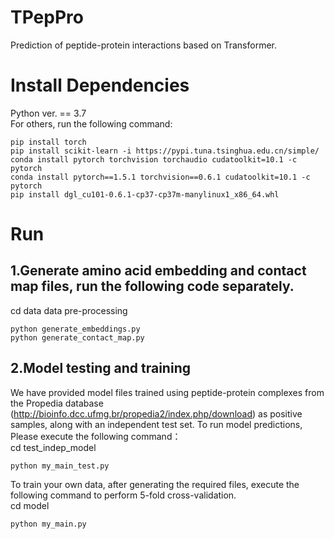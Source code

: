 # TPepPro
Prediction of peptide-protein interactions based on Transformer.
# Install Dependencies
Python ver. == 3.7  
For others, run the following command:   
```
pip install torch
pip install scikit-learn -i https://pypi.tuna.tsinghua.edu.cn/simple/
conda install pytorch torchvision torchaudio cudatoolkit=10.1 -c pytorch
conda install pytorch==1.5.1 torchvision==0.6.1 cudatoolkit=10.1 -c pytorch
pip install dgl_cu101-0.6.1-cp37-cp37m-manylinux1_x86_64.whl 

```
# Run
## 1.Generate amino acid embedding and contact map files, run the following code separately.
cd data data pre-processing
```
python generate_embeddings.py
python generate_contact_map.py
```
## 2.Model testing and training
We have provided model files trained using peptide-protein complexes from the Propedia database (http://bioinfo.dcc.ufmg.br/propedia2/index.php/download) as positive samples, along with an independent test set. 
To run model predictions, Please execute the following command：  
cd test_indep_model
```
python my_main_test.py
```
To train your own data, after generating the required files, execute the following command to perform 5-fold cross-validation.  
cd model
```
python my_main.py
```
